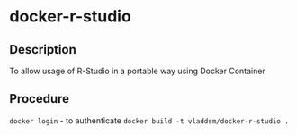 # docker-r-studio

## Description

To allow usage of R-Studio in a portable way using Docker Container

## Procedure

`docker login` - to authenticate
`docker build -t vladdsm/docker-r-studio .`
